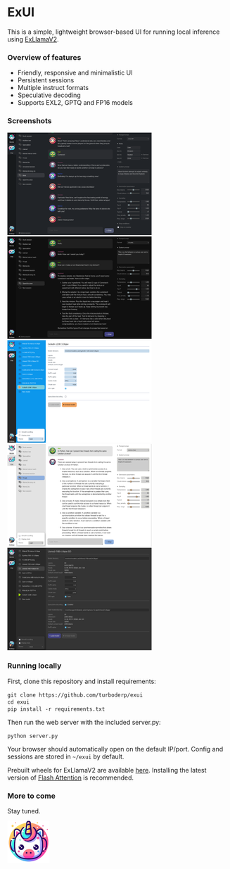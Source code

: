 <p align="center">

# ExUI

This is a simple, lightweight browser-based UI for running local inference using [ExLlamaV2](https://github.com/turboderp/exllamav2).

### Overview of features

- Friendly, responsive and minimalistic UI
- Persistent sessions
- Multiple instruct formats
- Speculative decoding
- Supports EXL2, GPTQ and FP16 models

### Screenshots

[![chat_screenshot](doc/screenshot_1_thumb.png)](doc/screenshot_1.png)
[![chat_screenshot](doc/screenshot_2_thumb.png)](doc/screenshot_2.png)
[![chat_screenshot](doc/screenshot_3_thumb.png)](doc/screenshot_3.png)
[![chat_screenshot](doc/screenshot_4_thumb.png)](doc/screenshot_4.png)
[![chat_screenshot](doc/screenshot_5_thumb.png)](doc/screenshot_5.png)

### Running locally

First, clone this repository and install requirements:

```
git clone https://github.com/turboderp/exui
cd exui
pip install -r requirements.txt
```

Then run the web server with the included server.py:

```
python server.py
```

Your browser should automatically open on the default IP/port. Config and sessions are stored in `~/exui` by default.

Prebuilt wheels for ExLlamaV2 are available [here](https://github.com/turboderp/exllamav2/releases). Installing 
the latest version of [Flash Attention](https://github.com/Dao-AILab/flash-attention) is recommended. 

### More to come

Stay tuned.

![avatar_unicorn.png](static%2Fgfx%2Favatar_unicorn.png)


